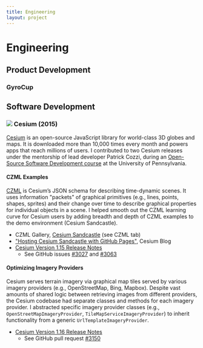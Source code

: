 ```yaml
---
title: Engineering
layout: project
---
```

# Engineering

## Product Development

### GyroCup

## Software Development

### ![][5] Cesium (2015)

[Cesium][6] is an open-source JavaScript library for world-class 3D globes and maps. It is downloaded more than 10,000 times every month and powers apps that reach millions of users. I contributed to two Cesium releases under the mentorship of lead developer Patrick Cozzi, during an [Open-Source Software Development course][9] at the University of Pennsylvania.

#### CZML Examples

[CZML][8] is Cesium’s JSON schema for describing time-dynamic scenes. It uses information "packets" of graphical primitives (e.g., lines, points, shapes, sprites) and their change over time to describe graphical properties for individual objects in a scene. I helped smooth out the CZML learning curve for Cesium users by adding breadth and depth of CZML examples to the demo environment (Cesium Sandcastle).

- CZML Gallery, [Cesium Sandcastle][7] (see CZML tab)
- ["Hosting Cesium Sandcastle with GitHub Pages"][3], Cesium Blog
- [Cesium Version 1.15 Release Notes][10]
  - See GitHub issues [#3027][14] and [#3063][13]

#### Optimizing Imagery Providers

Cesium serves terrain imagery via graphical map tiles served by various imagery providers (e.g., OpenStreetMap, Bing, Mapbox). Despite vast amounts of shared logic between retrieving images from different providers, the Cesium codebase had separate classes and methods for each imagery provider. I abstracted specific imagery provider classes (e.g., `OpenStreetMapImageryProvider`, `TileMapServiceImageryProvider`) to inherit functionality from a generic `UrlTemplateImageryProvider`.

- [Cesium Version 1.16 Release Notes][12]
  - See GitHub pull request [#3150][11]

[1]: https://docs.google.com/presentation/d/1B3TKKrlR3Cv7rHPrFh6q_cm9WRHjiUvoXqldixDYwtw/edit?usp=sharing
[2]: http://cesiumjs.org/2015/09/29/Collaboration-with-University-of-Pennsylvania/
[3]: http://cesiumjs.org/2015/10/07/Hosting-Cesium-Sandcastle-with-GitHub-pages/
[4]: http://cesiumjs.org/2015/11/02/Cesium-version-1.15-released/
[5]: /assets/images/cesium-logo.jpg
[6]: https://cesium.com/
[7]: http://cesiumjs.org/Cesium/Apps/Sandcastle/index.html
[8]: https://github.com/AnalyticalGraphicsInc/czml-writer/wiki/CZML-Guide
[9]: https://cesium.com/blog/2015/09/29/collaboration-with-university-of-pennsylvania/
[10]: https://cesium.com/blog/2015/11/02/cesium-version-1.15-released/
[11]: https://github.com/AnalyticalGraphicsInc/cesium/pull/3150
[12]: https://github.com/AnalyticalGraphicsInc/cesium/blob/1.18/CHANGES.md
[13]: https://github.com/AnalyticalGraphicsInc/cesium/issues/3063
[14]: https://github.com/AnalyticalGraphicsInc/cesium/issues/3027
